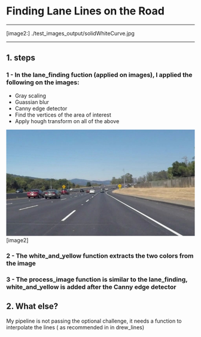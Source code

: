 # **Finding Lane Lines on the Road** 

---

[//]: # (Image References)

[image1]: ./test_images/solidWhiteCurve.jpg
[image2:] ./test_images_output/solidWhiteCurve.jpg


---



## 1. steps

### 1 - In the lane_finding fuction (applied on images), I applied the following on the images:
- Gray scaling
- Guassian blur
- Canny edge detector
- Find the vertices of the area of interest
- Apply hough transform on all of the above

![alt text][image1][image2]

### 2 - The white_and_yellow function extracts the two colors from the image
### 3 - The process_image function is similar to the lane_finding, white_and_yellow is added after the Canny edge detector


## 2. What else?
My pipeline is not passing the optional challenge, it needs a function to interpolate the lines ( as recommended in in drew_lines)

